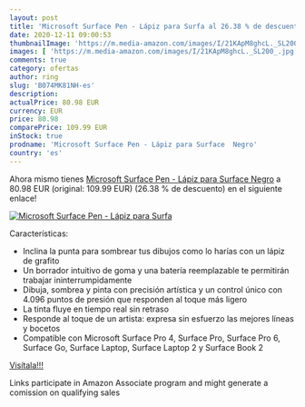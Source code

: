 ```yaml
---
layout: post
title: 'Microsoft Surface Pen - Lápiz para Surfa al 26.38 % de descuento'
date: 2020-12-11 09:00:53
thumbnailImage: 'https://m.media-amazon.com/images/I/21KApM8ghcL._SL200_.jpg'
images: [ 'https://m.media-amazon.com/images/I/21KApM8ghcL._SL200_.jpg' ]
comments: true
category: ofertas
author: ring
slug: 'B074MK81NH-es'
description:
actualPrice: 80.98 EUR
currency: EUR
price: 80.98
comparePrice: 109.99 EUR
inStock: true
prodname: 'Microsoft Surface Pen - Lápiz para Surface  Negro'
country: 'es'
---
```


Ahora mismo tienes [Microsoft Surface Pen - Lápiz para Surface  Negro](https://www.amazon.es/dp/B074MK81NH/?tag=tolees-21) a 80.98 EUR (original: 109.99 EUR) (26.38 %  de descuento) en el siguiente enlace!

[![Microsoft Surface Pen - Lápiz para Surfa](https://m.media-amazon.com/images/I/21KApM8ghcL._SL200_.jpg)](https://www.amazon.es/dp/B074MK81NH/?tag=tolees-21)

Características:

- Inclina la punta para sombrear tus dibujos como lo harías con un lápiz de grafito
- Un borrador intuitivo de goma y una batería reemplazable te permitirán trabajar ininterrumpidamente
- Dibuja, sombrea y pinta con precisión artística y un control único con 4.096 puntos de presión que responden al toque más ligero
- La tinta fluye en tiempo real sin retraso
- Responde al toque de un artista: expresa sin esfuerzo las mejores líneas y bocetos
- Compatible con Microsoft Surface Pro 4, Surface Pro, Surface Pro 6, Surface Go, Surface Laptop, Surface Laptop 2 y Surface Book 2

[Visítala!!!](https://www.amazon.es/dp/B074MK81NH/?tag=tolees-21)

Links participate in Amazon Associate program and might generate a comission on qualifying sales
